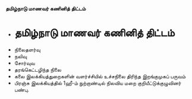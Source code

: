 **தமிழ்நாடு மாணவர் கணினித் திட்டம்**
- # தமிழ்நாடு மாணவர் கணினித் திட்டம்
- நிலைதளர்வு
- நலிவு
- சோர்வுவ
- தரங்கெட்டழிந்த நிலை
- கலை இலக்கியத்துறைகளின் வளர்ச்சியில் உச்சநிலை திரிந்த இறங்குமுகப் பருவம்
- பிரஞ்சு இலக்கியத்தில் 1ஹீ-ம் நுற்றாண்டில் நிலவிய மறை குறியீட்டுக்குழுவினர் பண்பு.

